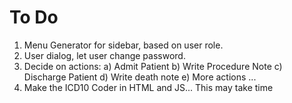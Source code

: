 # To Do


1. Menu Generator for sidebar, based on user role.
2. User dialog, let user change password.
3. Decide on actions:
    a) Admit Patient
    b) Write Procedure Note
    c) Discharge Patient
    d) Write death note
    e) More actions ...
4. Make the ICD10 Coder in HTML and JS... This may take time
